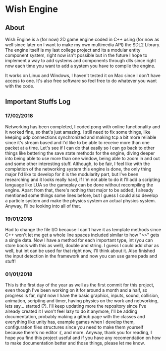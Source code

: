 # Wish Engine

## About

Wish Engine is a (for now) 2D game engine coded in C++ using (for now as well since later on I want to make my own multimedia API) the SDL2 Library.
The engine itself is my last college project and its a modular entity component system, right now isn't possible but in the future I hope to implement a way 
to add systems and components through dlls since right now each time you want to add a system you have to compile the engine.

It works on Linux and Windows, I haven't tested it on Mac since I don't have access to one. It's also free software so feel free to do whatever you want with 
the code.

## Important Stuffs Log

### 17/02/2018

Networking has been completed, I coded pong with online functionality and it worked fine, so that's just amazing. I still need to fix some things, like keeping 
udp connections synchronized and making tcp a bit more reliable since it's stream based and I'd like to be able to receive more than one packet at a time. Let's 
see if I can do that easily so I can go back to other things like bettering the save state methods for the engine, diving deeper into being able to use more 
than one window, being able to zoom in and out and some other interesting stuff. Although, to be fair, I feel like with the completion of the networking system 
this engine is done, the only thing major I'd like to develop for it is the modularity part, but I've been researching and it looks really hard, if I'm not able 
to do it I'll add a scripting language like LUA so the gameplay can be done without recompiling the engine. Apart from that, there's nothing that major to be added, 
I already mentioned some things some lines before, but I guess I could also develop a particle system and make the physics system an actual physics system. Anyway, 
I'll be looking into all of that.

### 19/01/2018

Had to change the file I/O because I can't have it as template methods since C++ won't let me get a whole line spaces included similar to how ">>" gets a single
data. Now I have a method for each important type, int (you can store bools with this as well), double and string. I guess I could add char as well, but int can
be used for that right now, I'll think about it.
Also finished the input detection in the framework and now you can use game pads and stuff!

### 01/01/2018

This is the first day of the year as well as the first commit for this project, even though I've been working on it for around a month and a half, so 
progress is far, right now I have the basic graphics, inputs, sound, collision, animation, scripting and timer, having physics on the work and networking,
lets say... started (?). I'll keep updating more the repository since I've already created it I won't feel lazy to do it anymore, I'll be adding documentation,
probably making a github page with the classes and everything like unity has, example games when I develop them, configuration files structures since you need 
to make them yourself because there's no editor :(, and more. Anyway, thank you for reading, I hope you find this project useful and if you have any recomendation 
on how to make documentation better and those things, please let me know.
